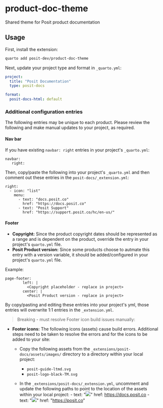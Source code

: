 # product-doc-theme

Shared theme for Posit product documentation

## Usage

First, install the extension:

```bash
quarto add posit-dev/product-doc-theme
```

Next, update your project type and format in `_quarto.yml`:

```yaml
project:
  title: "Posit Documentation"
  type: posit-docs

format:
  posit-docs-html: default
```

### Additional configuration entries

The following entries may be unique to each product. Please review the following and make manual updates to your project, as required.

#### Nav bar

If you have existing `navbar: right` entries in your project's `_quarto.yml`:

```
navbar:
   right:
```

Then, copy/paste the following into your project's `_quarto.yml` and then comment out these entries in the `posit-docs/_extension.yml`:

```
right:
  - icon: "list"
    menu:
      - text: "docs.posit.co"
        href: "https://docs.posit.co"
      - text: "Posit Support"
        href: "https://support.posit.co/hc/en-us/"
```

#### Footer

- **Copyright:** Since the product copyright dates should be represented as a range and is dependent on the product, override the entry in your project's `quarto.yml` file.
- **Posit Product version:** Since some products choose to autmate this entry with a version variable, it should be added/configured in your project's `quarto.yml` file.

Example:

```
page-footer:
        left: |
          <Copyright placeholder - replace in project>
        center: |
          <Posit Product version - replace in project> 
```

By copy/pasting and editing these entries into your project's yml, those entries will overwrite 1:1 entries in the `_extension.yml`.

>Breaking - must resolve Footer icon build issues manually:

- **Footer icons:** The following icons (assets) cause build errors. Additional steps need to be taken to resolve the errors and for the icons to be added to your site:
    - Copy the following assets from the `_extensions/posit-docs/assets/images/` directory to a directory within your local project:
        - `posit-guide-ltmd.svg`
        - `posit-logo-black-TM.svg`
    
    - In the `_extensions/posit-docs/_extension.yml`, uncomment and update the following paths to point to the location of the assets within your local project:
          - text: "<img src='<path to assets>' id='footer-right-logo'>"
            href: https://docs.posit.co
          - text: "<img src='<path to assets>' id='footer-right-posit-logo'>"
            href: "https://posit.co"
